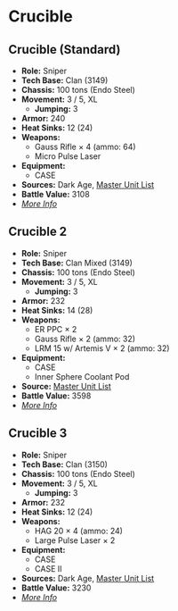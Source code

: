 # Crucible
## Crucible (Standard)
- **Role:** Sniper
- **Tech Base:** Clan (3149)
- **Chassis:** 100 tons (Endo Steel)
- **Movement:** 3 / 5, XL
  - **Jumping:** 3
- **Armor:** 240
- **Heat Sinks:** 12 (24)
- **Weapons:**
  - Gauss Rifle × 4 (ammo: 64)
  - Micro Pulse Laser
- **Equipment:**
  - CASE
- **Sources:** Dark Age, [Master Unit List](http://masterunitlist.info/Unit/Details/7734/crucible-standard)
- **Battle Value:** 3108
- [*More Info*](crucible/crucible_standard.md)

## Crucible 2
- **Role:** Sniper
- **Tech Base:** Clan Mixed (3149)
- **Chassis:** 100 tons (Endo Steel)
- **Movement:** 3 / 5, XL
  - **Jumping:** 3
- **Armor:** 232
- **Heat Sinks:** 14 (28)
- **Weapons:**
  - ER PPC × 2
  - Gauss Rifle × 2 (ammo: 32)
  - LRM 15 w/ Artemis V × 2 (ammo: 32)
- **Equipment:**
  - CASE
  - Inner Sphere Coolant Pod
- **Source:** [Master Unit List](http://masterunitlist.info/Unit/Details/7735/crucible-2)
- **Battle Value:** 3598
- [*More Info*](crucible/crucible_2.md)

## Crucible 3
- **Role:** Sniper
- **Tech Base:** Clan (3150)
- **Chassis:** 100 tons (Endo Steel)
- **Movement:** 3 / 5, XL
  - **Jumping:** 3
- **Armor:** 232
- **Heat Sinks:** 12 (24)
- **Weapons:**
  - HAG 20 × 4 (ammo: 24)
  - Large Pulse Laser × 2
- **Equipment:**
  - CASE
  - CASE II
- **Sources:** Dark Age, [Master Unit List](http://masterunitlist.info/Unit/Details/7736/crucible-3)
- **Battle Value:** 3230
- [*More Info*](crucible/crucible_3.md)


